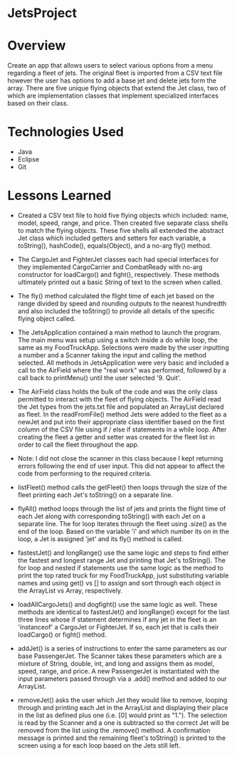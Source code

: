 # JetsProject

# Overview
Create an app that allows users to select various options from a menu regarding a fleet of jets. The original fleet is imported from a CSV text file however the user has options to add a base jet and delete jets form the array. There are five unique flying objects that extend the Jet class, two of which are implementation classes that implement specialized interfaces based on their class.

# Technologies Used
- Java
- Eclipse
- Git

# Lessons Learned
- Created a CSV text file to hold five flying objects which included: name, model, speed, range, and price. Then created five separate class shells to match the flying objects. These five shells all extended the abstract Jet class which included getters and setters for each variable, a toString(), hashCode(), equals(Object), and a no-arg fly() method.

- The CargoJet and FighterJet classes each had special interfaces for they implemented CargoCarrier and CombatReady with no-arg constructor for loadCargo() and fight(), respectively. These methods ultimately printed out a basic String of text to the screen when called.

- The fly() method calculated the flight time of each jet based on the range divided by speed and rounding outputs to the nearest hundredth and also included the toString() to provide all details of the specific flying object called. 

- The JetsApplication contained a main method to launch the program. The main menu was setup using a switch inside a do while loop, the same as my FoodTruckApp. Selections were made by the user inputting a number and a Scanner taking the input and calling the method selected. All methods in JetsApplication were very basic and included a call to the AirField where the "real work" was performed, followed by a call back to printMenu() until the user selected '9. Quit'. 

- The AirField class holds the bulk of the code and was the only class permitted to interact with the fleet of flying objects. The AirField read the Jet types from the jets.txt file and populated an ArrayList declared as fleet. In the readFromFile() method Jets were added to the fleet as a newJet and put into their appropriate class identifier based on the first column of the CSV file using if / else if statements in a while loop. After creating the fleet a getter and setter was created for the fleet list in order to call the fleet throughout the app. 
- Note: I did not close the scanner in this class because I kept returning errors following the end of user input. This did not appear to affect the code from performing to the required criteria. 

- listFleet() method calls the getFleet() then loops through the size of the fleet printing each Jet's toString() on a separate line.

- flyAll() method loops through the list of jets and prints the flight time of each Jet along with corresponding toString() with each Jet on a separate line. The for loop iterates through the fleet using .size() as the end of the loop. Based on the variable 'i' and which number its on in the loop, a Jet is assigned 'jet' and its fly() method is called.

- fastestJet() and longRange() use the same logic and steps to find either the fastest and longest range Jet and printing that Jet's toString(). The for loop and nested if statements use the same logic as the method to print the top rated truck for my FoodTruckApp, just substituting variable names and using get() vs [] to assign and sort through each object in the ArrayList vs Array, respectively.

- loadAllCargoJets() and dogfight() use the same logic as well. These methods are identical to fastestJet() and longRange() except for the last three lines whose if statement determines if any  jet in the fleet is an 'instanceof' a CargoJet or FighterJet. If so, each jet that is calls their loadCargo() or fight() method.

- addJet() is a series of instructions to enter the same parameters as our base PassengerJet. The Scanner takes these parameters which are a mixture of String, double, int, and long and assigns them as model, speed, range, and price. A new PassengerJet is instantiated with the input parameters passed through via a .add() method and added to our ArrayList.

- removeJet() asks the user which Jet they would like to remove, looping through and printing each Jet in the ArrayList and displaying their place in the list as defined plus one (i.e. [0] would print as "1."). The selection is read by the Scanner and a one is subtracted so the correct Jet will be removed from the list using the .remove() method. A confirmation message is printed and the remaining fleet's toString() is printed to the screen using a for each loop based on the Jets still left.